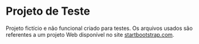 # Projeto de Teste

Projeto fictício e não funcional criado para testes. Os arquivos usados são referentes a um projeto Web disponível no site [startbootstrap.com](https://startbootstrap.com/themes/creative/).